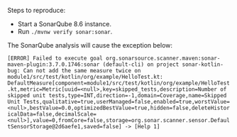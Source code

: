 Steps to reproduce:

- Start a SonarQube 8.6 instance.
- Run `./mvnw verify sonar:sonar`.

The SonarQube analysis will cause the exception below:

`
[ERROR] Failed to execute goal org.sonarsource.scanner.maven:sonar-maven-plugin:3.7.0.1746:sonar (default-cli) on project sonar-kotlin-bug: Can not add the same measure twice on module1/src/test/kotlin/org/example/HelloTest.kt: DefaultMeasure[component=module1/src/test/kotlin/org/example/HelloTest.kt,metric=Metric[uuid=<null>,key=skipped_tests,description=Number of skipped unit tests,type=INT,direction=-1,domain=Coverage,name=Skipped Unit Tests,qualitative=true,userManaged=false,enabled=true,worstValue=<null>,bestValue=0.0,optimizedBestValue=true,hidden=false,deleteHistoricalData=false,decimalScale=<null>],value=0,fromCore=false,storage=org.sonar.scanner.sensor.DefaultSensorStorage@2d6aefe1,saved=false] -> [Help 1]
`
